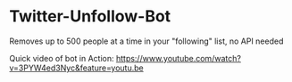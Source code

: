 # Twitter-Unfollow-Bot
Removes up to 500 people at a time in your "following" list, no API needed

Quick video of bot in Action: 
https://www.youtube.com/watch?v=3PYW4ed3Nyc&feature=youtu.be
